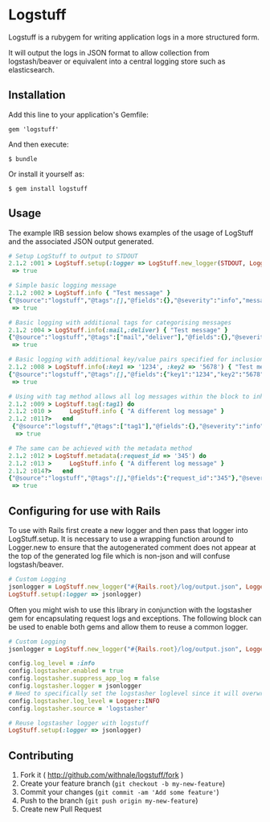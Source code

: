 # Logstuff

Logstuff is a rubygem for writing application logs in a more structured form.

It will output the logs in JSON format to allow collection from logstash/beaver
or equivalent into a central logging store such as elasticsearch.

## Installation

Add this line to your application's Gemfile:

    gem 'logstuff'

And then execute:

    $ bundle

Or install it yourself as:

    $ gem install logstuff

## Usage

The example IRB session below shows examples of the usage of LogStuff and the associated JSON output generated.

   ```ruby
   # Setup LogStuff to output to STDOUT
   2.1.2 :001 > LogStuff.setup(:logger => LogStuff.new_logger(STDOUT, Logger::INFO))
    => true

   # Simple basic logging message
   2.1.2 :002 > LogStuff.info { "Test message" }
   {"@source":"logstuff","@tags":[],"@fields":{},"@severity":"info","message":"Test message","@timestamp":"2014-10-20T08:41:36.950904+00:00"}
    => true

   # Basic logging with additional tags for categorising messages
   2.1.2 :004 > LogStuff.info(:mail,:deliver) { "Test message" }
   {"@source":"logstuff","@tags":["mail","deliver"],"@fields":{},"@severity":"info","message":"Test message","@timestamp":"2014-10-20T08:42:07.589854+00:00"}
    => true

   # Basic logging with additional key/value pairs specified for inclusion in the @fields structure
   2.1.2 :008 > LogStuff.info(:key1 => '1234', :key2 => '5678') { "Test message" }
   {"@source":"logstuff","@tags":[],"@fields":{"key1":"1234","key2":"5678"},"@severity":"info","message":"Test message","@timestamp":"2014-10-20T08:43:04.035798+00:00"}
    => true

   # Using with tag method allows all log messages within the block to inherit those tags
   2.1.2 :009 > LogStuff.tag(:tag1) do
   2.1.2 :010 >     LogStuff.info { "A different log message" }
   2.1.2 :011?>   end
    {"@source":"logstuff","@tags":["tag1"],"@fields":{},"@severity":"info","message":"A different log message","@timestamp":"2014-10-20T08:44:06.329569+00:00"}
     => true

   # The same can be achieved with the metadata method
   2.1.2 :012 > LogStuff.metadata(:request_id => '345') do
   2.1.2 :013 >     LogStuff.info { "A different log message" }
   2.1.2 :014?>   end
   {"@source":"logstuff","@tags":[],"@fields":{"request_id":"345"},"@severity":"info","message":"A different log message","@timestamp":"2014-10-20T08:44:47.688320+00:00"}
    => true
   ```

## Configuring for use with Rails

To use with Rails first create a new logger and then pass that logger into LogStuff.setup. It is necessary
to use a wrapping function around to Logger.new to ensure that the autogenerated comment does not appear
at the top of the generated log file which is non-json and will confuse logstash/beaver.

   ```ruby
   # Custom Logging
   jsonlogger = LogStuff.new_logger("#{Rails.root}/log/output.json", Logger::INFO)
   LogStuff.setup(:logger => jsonlogger)
   ```


Often you might wish to use this library in conjunction with the logstasher gem for encapsulating request
logs and exceptions. The following block can be used to enable both gems and allow them to reuse a common
logger.

   ```ruby
   # Custom Logging
   jsonlogger = LogStuff.new_logger("#{Rails.root}/log/output.json", Logger::INFO)

   config.log_level = :info
   config.logstasher.enabled = true
   config.logstasher.suppress_app_log = false
   config.logstasher.logger = jsonlogger
   # Need to specifically set the logstasher loglevel since it will overwrite the one set earlier
   config.logstasher.log_level = Logger::INFO
   config.logstasher.source = 'logstasher'

   # Reuse logstasher logger with logstuff
   LogStuff.setup(:logger => jsonlogger)
   ```


## Contributing

1. Fork it ( http://github.com/withnale/logstuff/fork )
2. Create your feature branch (`git checkout -b my-new-feature`)
3. Commit your changes (`git commit -am 'Add some feature'`)
4. Push to the branch (`git push origin my-new-feature`)
5. Create new Pull Request
